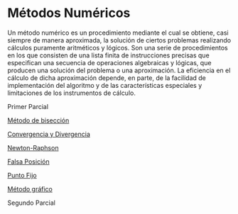 # Métodos Numéricos

Un método numérico es un procedimiento mediante el cual se obtiene, casi siempre de manera aproximada, la solución de ciertos problemas realizando cálculos puramente aritméticos y lógicos.
Son una serie de procedimientos en los que consisten de una lista finita de instrucciones precisas que especifican una secuencia de operaciones algebraicas y lógicas, que producen una solución del problema o una aproximación.
La eficiencia en el cálculo de dicha aproximación depende, en parte, de la facilidad de implementación del algoritmo y de las características especiales y limitaciones de los instrumentos de cálculo.


Primer Parcial

[Método de bisección](https://github.com/AdryIS/MetodoDeBiseccion)

[Convergencia y Divergencia](https://github.com/AdryIS/Convergencia-y-Divergencia)

[Newton-Raphson](https://github.com/AdryIS/Newton-Raphson)

[Falsa Posición](https://github.com/AdryIS/FalsaPosicion)

[Punto Fijo](https://github.com/AdryIS/PuntoFijo)

[Método gráfico](https://github.com/AdryIS/MetodoGrafico)


Segundo Parcial
